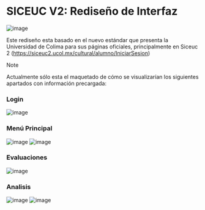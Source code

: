 # SICEUC V2: Rediseño de Interfaz

![image](https://github.com/Guada8a/SICEUCV2/assets/75002967/304b4c0c-92fc-42ef-9654-c842e98ce483)

Este rediseño esta basado en el nuevo estándar que presenta la Universidad de Colima para sus páginas oficiales, principalmente en Siceuc 2
(https://siceuc2.ucol.mx/cultural/alumno/IniciarSesion)

> [!NOTE]
> Actualmente sólo esta el maquetado de cómo se visualizarían los siguientes apartados con información precargada:

### Login
![image](https://github.com/Guada8a/SICEUCV2/assets/75002967/81ed7a5c-cf8d-4634-98fa-9bc03f2ea911)

### Menú Principal
![image](https://github.com/Guada8a/SICEUCV2/assets/75002967/91154471-da6c-4e97-b9b6-21c65fec1d3d)
![image](https://github.com/Guada8a/SICEUCV2/assets/75002967/ee9322fd-b9fd-400a-839a-45d13a5c9cda)

### Evaluaciones
![image](https://github.com/Guada8a/SICEUCV2/assets/75002967/3d5320ce-8aa7-442f-927b-ef8104b550cf)


### Analisis
![image](https://github.com/Guada8a/SICEUCV2/assets/75002967/4ec41d76-d6f1-461f-9cf3-df6ca0d155d4)
![image](https://github.com/Guada8a/SICEUCV2/assets/75002967/dafa35e8-4504-47b6-8db0-3a0e42e1f2cf)




